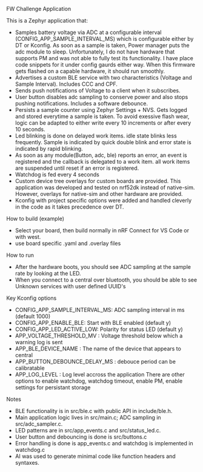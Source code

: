 FW Challenge Application

This is a Zephyr application that:
- Samples battery voltage via ADC at a configurable interval (CONFIG_APP_SAMPLE_INTERVAL_MS) which is configurable either by DT or Kconfig. As soon as a sample is taken, Power manager puts the adc module to sleep. Unfortunately, I do not have hardware that supports PM and was not able to fully test its functionality. I have place code snippets for it under config gaurds either way. When this firmware gets flashed on a capable hardware, it should run smoothly.
- Advertises a custom BLE service with two characteristics (Voltage and Sample Interval). Includes CCC and CPF.
- Sends push notifications of Voltage to a client when it subscribes.
- User button disables adc sampling to conserve power and also stops pushing notifications. Includes a software debounce.
- Persists a sample counter using Zephyr Settings + NVS. Gets logged and stored everytime a sample is taken. To avoid exessive flash wear, logic can be adapted to either write every 10 increments or after every 10 seconds.
- Led blinking is done on delayed work items. idle state blinks less frequently. Sample is indicated by quick double blink and error state is indicated by rapid blinking.
- As soon as any module(Button, adc, ble) reports an error, an event is registered and the callback is delegated to a work item. all work items are suspended until reset if an error is registered.
- Watchdog is fed every 4 seconds
- Custom device tree overlays for custom boards are provided. This application was developed and tested on nrf52dk instead of native-sim. However, overlays for native-sim and other hardware are provided.
- Kconfig with project specific options were added and handled cleverly in the code as it takes precedence over DT.

How to build (example)
- Select your board, then build normally in nRF Connect for VS Code or with west.
- use board specific .yaml and .overlay files

How to run
- After the hardware boots, you should see ADC sampling at the sample rate by looking at the LED.
- When you connect to a central over bluetooth, you should be able to see Unknown services with user defined UUID's  

Key Kconfig options
- CONFIG_APP_SAMPLE_INTERVAL_MS: ADC sampling interval in ms (default 1000)
- CONFIG_APP_ENABLE_BLE: Start with BLE enabled (default y)
- CONFIG_APP_LED_ACTIVE_LOW: Polarity for status LED (default y)
- APP_VOLTAGE_THRESHOLD_MV : Voltage threshold below which a warning log is sent
- APP_BLE_DEVICE_NAME : The name of the device that appears to central
- APP_BUTTON_DEBOUNCE_DELAY_MS : debouce period can be calibratable
- APP_LOG_LEVEL : Log level accross the application
There are other options to enable watchdog, watchdog timeout, enable PM, enable settings for persistant storage

Notes
- BLE functionality is in src/ble.c with public API in include/ble.h.
- Main application logic lives in src/main.c; ADC sampling in src/adc_sampler.c.
- LED patterns are in src/app_events.c and src/status_led.c.
- User button and debouncing is done is src/buttons.c
- Error handling is done is app_events.c and watchdog is implemented in watchdog.c
- AI was used to generate minimal code like function headers and syntaxes.


